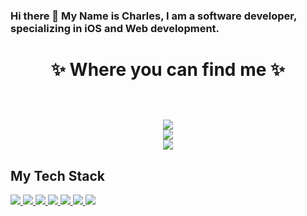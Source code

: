 ### Hi there 👋 My Name is Charles, I am a software developer, specializing in iOS and Web development.


<h1 align="center">
✨ Where you can find me ✨
  
  <p align="center">
  <br/>
  <a href="https://www.linkedin.com/in/charlesae/">
    <img src="https://img.shields.io/badge/LinkedIn-%230077B5.svg?&style=flat-square&logo=linkedin&logoColor=white">
  </a>


<br/>
  <a href="https://stackoverflow.com/users/4770528/charlesae">
    <img src="https://img.shields.io/badge/-Stackoverflow-FE7A16?style=for-the-badge&logo=stack-overflow&logoColor=white">
  </a>
  
  <br/>
  <a href="https://twitter.com/CharlesAE_Dev">
    <img src="https://img.shields.io/badge/Twitter-%231DA1F2.svg?style=for-the-badge&logo=Twitter&logoColor=white">  
  </a>
</p>
</h1>

## <strong>My Tech Stack</strong>

<a href="https://www.swift.org/">
<img src="https://img.shields.io/badge/swift-F54A2A?style=for-the-badge&logo=swift&logoColor=white"/>
</a>

<a href="https://www.tailwindcss.com/">
<img src="https://img.shields.io/badge/tailwindcss-%2338B2AC.svg?style=for-the-badge&logo=tailwind-css&logoColor=white"/>
</a>

<a href="https://nextjs.org/">
<img src="https://img.shields.io/badge/next.js-000000?style=for-the-badge&logo=nextdotjs&logoColor=white"/>
</a>

<a href="https://firebase.google.com/">
<img src="https://img.shields.io/badge/firebase-%23039BE5.svg?&style=for-the-badge&logo=firebase"/>
</a>

<a href="https://nodejs.org/en">
<img src="https://img.shields.io/badge/node.js-6DA55F?style=for-the-badge&logo=node.js&logoColor=white"/>
</a>

<a href="https://github.com">
<img src="https://img.shields.io/badge/github-%23121011.svg?&style=for-the-badge&logo=github&logoColor=white"/>
</a>

<a href="https://vitejs.dev/">
<img src="https://img.shields.io/badge/vite-%23646CFF.svg?style=for-the-badge&logo=vite&logoColor=white"/>
</a>


<!--
**CharlesAE/CharlesAE** is a ✨ _special_ ✨ repository because its `README.md` (this file) appears on your GitHub profile.

Here are some ideas to get you started:

- 🔭 I’m currently working on ...
- 🌱 I’m currently learning ...
- 👯 I’m looking to collaborate on ...
- 🤔 I’m looking for help with ...
- 💬 Ask me about ...
- 📫 How to reach me: ...
- 😄 Pronouns: ...
- ⚡ Fun fact: ...
-->
